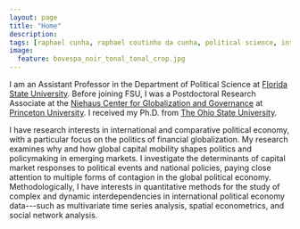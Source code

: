 ```yaml
---
layout: page
title: "Home"
description:
tags: [raphael cunha, raphael coutinho da cunha, political science, international political economy, political economy, finance, financial markets, globalization, contagion, interdependence, political methodology]
image:
  feature: bovespa_noir_tonal_tonal_crop.jpg
---
```




I am an Assistant Professor in the Department of Political Science at <a href="http://coss.fsu.edu/polisci/home" target="_blank">Florida State University</a>. Before joining FSU, I was a Postdoctoral Research Associate at the <a href="http://ncgg-new.princeton.edu/" target="_blank">Niehaus Center for Globalization and Governance</a> at  <a href="http://www.princeton.edu" target="_blank">Princeton University</a>. I received my Ph.D. from <a href="http://www.polisci.osu.edu" target="_blank">The Ohio State University</a>.

I have research interests in international and comparative political economy, with a particular focus on the politics of financial globalization. My research examines why and how global capital mobility shapes politics and policymaking in emerging markets. I investigate the determinants of capital market responses to political events and national policies, paying close attention to multiple forms of contagion in the global political economy. Methodologically, I have interests in quantitative methods for the study of complex and dynamic interdependencies in international political economy data---such as multivariate time series analysis, spatial econometrics, and social network analysis.

<!--- I analyze contagion dynamics from domestic to international investors in capital market reactions to politics, diffusion processes in governments' decisions to default on sovereign debt, as well as contagion in market assessments of government creditworthiness induced by investors' use of decision heuristics. --->

<!--- I was a Senior Fellow in the <a href="https://polisci.osu.edu/research/prism" target="_blank">Program in Statistics and Methodology (PRISM)</a> at Ohio State University and have methodological interests in quantitative methods for the study of complex and dynamic interdependencies in political economy data, such as multivariate time series analysis, spatial econometrics, and social network analysis. --->

<!--- Prior to joining OSU, I was a Policy Analyst/Advisor at the Brazilian Ministry of Finance, where I worked on the negotiation of international agreements on trade and investment in multilateral, regional, and bilateral forums, such as the WTO, OECD, and Mercosur. --->
